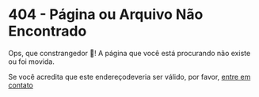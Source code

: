<div class="container-xxl">
    <div class="row postcontent">
        <div class="col-12">
            <h1 class="mb-5">404 - Página ou Arquivo Não Encontrado</h1>
            <p>
                Ops, que constrangedor 🙈! A página que você está procurando não existe ou foi movida.
            </p>
            <p>Se você acredita que este endereço<code id="invalid-address"></code>deveria ser válido, por favor, <a href="https://www.stride3d.net/contact/">entre em contato</a></p>
    <script>
        document.getElementById("invalid-address").innerHTML = window.location.href;
    </script>
        </div>
    </div>
</div>

